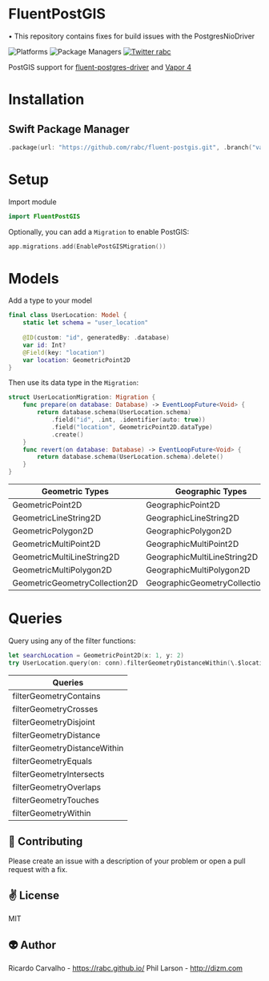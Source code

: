 # FluentPostGIS

• This repository contains fixes for build issues with the PostgresNioDriver

![Platforms](https://img.shields.io/badge/platforms-Linux%20%7C%20OS%20X-blue.svg)
![Package Managers](https://img.shields.io/badge/package%20managers-SwiftPM-yellow.svg)
[![Twitter rabc](https://img.shields.io/badge/twitter-rabc-green.svg)](http://twitter.com/rabc)

PostGIS support for [fluent-postgres-driver](https://github.com/vapor/fluent-postgres-driver) and [Vapor 4](https://github.com/vapor/vapor)

# Installation

## Swift Package Manager

```swift
.package(url: "https://github.com/rabc/fluent-postgis.git", .branch("vapor_4"))
```
# Setup
Import module
```swift
import FluentPostGIS
```

Optionally, you can add a `Migration` to enable PostGIS:
```swift
app.migrations.add(EnablePostGISMigration())

```

# Models
Add a type to your model
```swift
final class UserLocation: Model {
    static let schema = "user_location"
    
    @ID(custom: "id", generatedBy: .database)
    var id: Int?
    @Field(key: "location")
    var location: GeometricPoint2D
}
```

Then use its data type in the `Migration`:

```swift
struct UserLocationMigration: Migration {
    func prepare(on database: Database) -> EventLoopFuture<Void> {
        return database.schema(UserLocation.schema)
            .field("id", .int, .identifier(auto: true))
            .field("location", GeometricPoint2D.dataType)
            .create()
    }
    func revert(on database: Database) -> EventLoopFuture<Void> {
        return database.schema(UserLocation.schema).delete()
    }
}
```

| Geometric Types | Geographic Types  |
|---|---|
|GeometricPoint2D|GeographicPoint2D|
|GeometricLineString2D|GeographicLineString2D|
|GeometricPolygon2D|GeographicPolygon2D|
|GeometricMultiPoint2D|GeographicMultiPoint2D|
|GeometricMultiLineString2D|GeographicMultiLineString2D|
|GeometricMultiPolygon2D|GeographicMultiPolygon2D|
|GeometricGeometryCollection2D|GeographicGeometryCollection2D|

# Queries
Query using any of the filter functions:
```swift        
let searchLocation = GeometricPoint2D(x: 1, y: 2)
try UserLocation.query(on: conn).filterGeometryDistanceWithin(\.$location, user.location, 1000).all().wait()
```

| Queries |
|---|
|filterGeometryContains|
|filterGeometryCrosses|
|filterGeometryDisjoint|
|filterGeometryDistance|
|filterGeometryDistanceWithin|
|filterGeometryEquals|
|filterGeometryIntersects|
|filterGeometryOverlaps|
|filterGeometryTouches|
|filterGeometryWithin|

:gift_heart: Contributing
------------
Please create an issue with a description of your problem or open a pull request with a fix.

:v: License
-------
MIT

:alien: Author
------
Ricardo Carvalho - https://rabc.github.io/
Phil Larson - http://dizm.com

